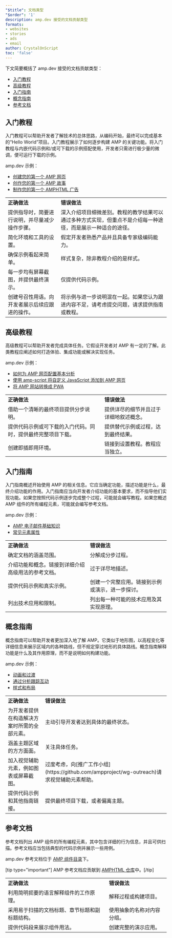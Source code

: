 ```yaml
---
"$title": 文档类型
"$order": '1'
description: amp.dev 接受的文档贡献类型
formats:
- websites
- stories
- ads
- email
author: CrystalOnScript
toc: 'false'
---
```


下文简要概括了 amp.dev 接受的文档贡献类型：

- [入门教程](documentation-types.md?format=websites#introductory-tutorial)
- [高级教程](documentation-types.md?format=websites#advanced-tutorial)
- [入门指南](documentation-types.md?format=websites#introductory-guide)
- [概念指南](documentation-types.md?format=websites#concept-guide)
- [参考文档](documentation-types.md?format=websites#reference-documentation)

## 入门教程 <a name="introductory-tutorial"></a>

入门教程可以帮助开发者了解技术的总体思路，从编码开始，最终可以完成基本的“Hello World”项目。入门教程展示了如何逐步构建 AMP 的关键功能。将入门教程与内嵌代码示例和/或可下载的示例搭配使用，开发者只需进行极少量的微调，便可运行下载的示例。

amp.dev 示例：

- [创建您的第一个 AMP 网页](../../../../documentation/guides-and-tutorials/start/create/index.md?format=websites)
- [创作您的第一个 AMP 故事](../../../../documentation/guides-and-tutorials/start/visual_story/index.md?format=stories)
- [制作您的第一个 AMPHTML 广告](../../../../documentation/guides-and-tutorials/start/create_amphtml_ad/index.md?format=ads)

<table>
  <tr>
   <td>
<strong>正确做法</strong>
   </td>
   <td>
<strong>错误做法</strong>
   </td>
  </tr>
  <tr>
   <td>提供指导时，简要进行说明，并尽量减少操作步骤。</td>
   <td>深入介绍项目细微差别。教程的教学结果可以通过多种方式实现，但重点不是介绍每一种途径，而是展示一种适合的途径。</td>
  </tr>
  <tr>
   <td>简化环境和工具的设置。</td>
   <td>假定开发者熟悉产品并且具备专家级编码能力。</td>
  </tr>
  <tr>
   <td>确保示例看起来简单。</td>
   <td>样式复杂，除非教程介绍的是样式。</td>
  </tr>
  <tr>
   <td>每一步均有屏幕截图，并提供最终演示。</td>
   <td>仅提供代码示例。</td>
  </tr>
  <tr>
   <td>创建号召性用语。向开发者展示后续应跟进的操作。</td>
   <td>将示例与进一步说明混在一起。如果您认为跟进内容不足，请考虑提交问题，请求提供指南或教程。</td>
  </tr>
</table>

## 高级教程 <a name="advanced-tutorial"></a>

高级教程可以帮助开发者完成具体任务。它假设开发者对 AMP 有一定的了解。此类教程应阐述如何打造体验、集成功能或解决实现任务。

amp.dev 示例：

- [如何为 AMP 网页配置基本分析](../../../../documentation/guides-and-tutorials/optimize-measure/tracking-engagement.md?format=websites)
- [使用 amp-script 将自定义 JavaScript 添加到 AMP 网页](../../../../documentation/guides-and-tutorials/develop/custom-javascript-tutorial.md?format=websites)
- [将 AMP 网站转换成 PWA](../../../../documentation/guides-and-tutorials/optimize-measure/amp_to_pwa.md?format=websites)

<table>
  <tr>
   <td>
<strong>正确做法</strong>
   </td>
   <td>
<strong>错误做法</strong>
   </td>
  </tr>
  <tr>
   <td>借助一个清晰的最终项目提供分步说明。</td>
   <td>提供详尽的细节并且过于详细地叙述概念。</td>
  </tr>
  <tr>
   <td>提供代码示例或可下载的入门代码。同时，提供最终完整项目下载。</td>
   <td>提供替代示例或过程，达到最终结果。</td>
  </tr>
  <tr>
   <td>创建即插即用环境。</td>
   <td>链接到设置教程。教程应当独立。</td>
  </tr>
</table>

## 入门指南 <a name="introductory-guide"></a>

入门指南概述开始使用 AMP 的相关信息。它应当确定功能，描述功能是什么，最终介绍功能的作用。入门指南应当向开发者介绍功能的基本要求，而不指导他们实现功能。如果您按照代码示例逐步完成整个过程，可能就会编写教程。如果您概述 AMP 组件的所有编程元素，可能就会编写参考文档。

amp.dev 示例：

- [AMP 电子邮件基础知识](../../../../documentation/guides-and-tutorials/learn/email_fundamentals.md?format=email)
- [常见元素属性](../../../../documentation/guides-and-tutorials/learn/common_attributes.md?format=websites)

<table>
  <tr>
   <td>
<strong>正确做法</strong>
   </td>
   <td>
<strong>错误做法</strong>
   </td>
  </tr>
  <tr>
   <td>确定文档的涵盖范围。</td>
   <td>分解成分步过程。</td>
  </tr>
  <tr>
   <td>介绍功能和概念。链接到详细介绍高级用法的参考文档。</td>
   <td>过于详尽地描述。</td>
  </tr>
  <tr>
   <td>提供代码示例和真实示例。</td>
   <td>创建一个完整应用。链接到示例或演示，进一步探讨。</td>
  </tr>
  <tr>
   <td>列出技术应用和限制。</td>
   <td>列出每一种可能的技术应用及其实现原理。</td>
  </tr>
</table>

## 概念指南 <a name="concept-guide"></a>

概念指南可以帮助开发者更加深入地了解 AMP。它类似于地形图，以高程变化等详细信息来展示区域内的各种路线，但不规定穿过地形的具体路线。概念指南解释功能是什么及其作用原理，而不是说明如何构建功能。

amp.dev 示例：

- [动画和过渡](../../../../documentation/guides-and-tutorials/develop/animations/triggering_css_animations.md?format=websites)
- [通过分析跟踪互动](../../../../documentation/guides-and-tutorials/optimize-measure/configure-analytics/index.md?format=websites)
- [样式和布局](../../../../documentation/guides-and-tutorials/develop/style_and_layout/index.md?format=websites)

<table>
  <tr>
   <td>
<strong>正确做法</strong>
   </td>
   <td>
<strong>错误做法</strong>
   </td>
  </tr>
  <tr>
   <td>为开发者提供在构造解决方案时所需的全部元素。</td>
   <td>主动引导开发者达到具体的最终状态。</td>
  </tr>
  <tr>
   <td>涵盖主题区域的方方面面。</td>
   <td>关注具体任务。</td>
  </tr>
  <tr>
   <td>加入视觉辅助元素，例如图表或屏幕截图。</td>
   <td>过度考虑，向[推广工作小组](https://github.com/ampproject/wg-outreach)请求视觉辅助元素帮助。</td>
  </tr>
  <tr>
   <td>提供代码示例和其他指南链接。</td>
   <td>提供最终项目下载，或者偏离主题。</td>
  </tr>
</table>

## 参考文档 <a name="reference-documentation"></a>

参考文档列出 AMP 组件的所有编程元素，其中包含详细的行为信息，并且可供扫描。参考文档应当包括典型的代码示例并展示一些用例。

amp.dev 参考文档位于 [AMP 组件目录](../../../../documentation/components/index.html?format=websites)下。

[tip type="important"] AMP 参考文档应贡献到 [AMPHTML 仓库](https://github.com/ampproject/amphtml)中。[/tip]

<table>
  <tr>
   <td>
<strong>正确做法</strong>
   </td>
   <td>
<strong>错误做法</strong>
   </td>
  </tr>
  <tr>
   <td>利用简明扼要的语言解释组件的工作原理。</td>
   <td>解释过程或构建项目。</td>
  </tr>
  <tr>
   <td>采用易于扫描的文档标题、章节标题和副标题结构。</td>
   <td>使用抽象的名称对内容分组。</td>
  </tr>
  <tr>
   <td>提供代码段来展示组件用法。</td>
   <td>创建完整的演示应用。</td>
  </tr>
</table>
